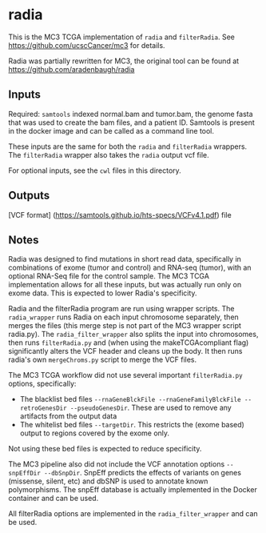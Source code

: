 # radia

This is the MC3 TCGA implementation of `radia` and `filterRadia`. See https://github.com/ucscCancer/mc3 for details.

Radia was partially rewritten for MC3, the original tool can be found at https://github.com/aradenbaugh/radia


## Inputs

Required: `samtools` indexed normal.bam and tumor.bam, the genome fasta that was used to create the bam files, and a patient ID. Samtools is present in the docker image and can be called as a command line tool.

These inputs are the same for both the `radia` and `filterRadia` wrappers. The `filterRadia` wrapper also takes the `radia` output vcf file.

For optional inputs, see the `cwl` files in this directory. 

## Outputs

[VCF format] (https://samtools.github.io/hts-specs/VCFv4.1.pdf) file

## Notes

Radia was designed to find mutations in short read data, specifically in combinations of exome (tumor and control) and RNA-seq (tumor), with an optional RNA-Seq file for the control sample. The MC3 TCGA implementation allows for all these inputs, but was actually run only on exome data. This is expected to lower Radia's specificity.

Radia and the filterRadia program are run using wrapper scripts. The `radia_wrapper` runs Radia on each input chromosome separately, then merges the files (this merge step is not part of the MC3 wrapper script radia.py). The `radia_filter_wrapper` also splits the input into chromosomes, then runs `filterRadia.py` and (when using the makeTCGAcompliant flag) significantly alters the VCF header and cleans up the body. It then runs radia's own `mergeChroms.py` script to merge the VCF files.

The MC3 TCGA workflow did not use several important `filterRadia.py` options, specifically:
- The blacklist bed files `--rnaGeneBlckFile --rnaGeneFamilyBlckFile --retroGenesDir --pseudoGenesDir`. These are used to remove any artifacts from the output data
- The whitelist bed files `--targetDir`. This restricts the (exome based) output to regions covered by the exome only. 

Not using these bed files is expected to reduce specificity.

The MC3 pipeline also did not include the VCF annotation options `--snpEffDir --dbSnpDir`. SnpEff predicts the effects of variants on genes (missense, silent, etc) and dbSNP is used to annotate known polymorphisms. The snpEff database is actually implemented in the Docker container and can be used.


All filterRadia options are implemented in the `radia_filter_wrapper` and can be used.
